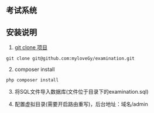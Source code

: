 考试系统
--------

## 安装说明
1. [git clone 项目](https://github.com/myloveGy/examination)
```
git clone git@github.com:myloveGy/examination.git
```

2. composer install 
```
php composer install
```

3. 将SQL文件导入数据库(文件位于目录下的examination.sql)

4. 配置虚拟目录(需要开启路由重写)，后台地址：域名/admin